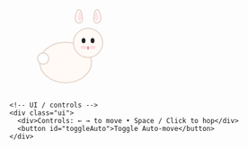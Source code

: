 <!doctype html>
<html lang="en">
<head>
  <meta charset="utf-8" />
  <meta name="viewport" content="width=device-width,initial-scale=1" />
  <title>Cute Moving Rabbit</title>
  <link rel="stylesheet" href="style.css" />
</head>
<body>
  <main class="stage" id="stage" aria-label="Animated rabbit stage">
    <!-- SVG rabbit (scalable, accessible) -->
    <div id="rabbit" class="rabbit" role="img" aria-label="Cute rabbit">
      <svg viewBox="0 0 200 150" width="200" height="150" aria-hidden="true">
        <!-- Body -->
        <g id="rabbit-group" transform="translate(0,0)">
          <ellipse id="body" cx="100" cy="95" rx="46" ry="36" fill="#fffaf6" stroke="#e6d7cc" stroke-width="2"/>
          <!-- Head -->
          <circle id="head" cx="140" cy="60" r="26" fill="#fffaf6" stroke="#e6d7cc" stroke-width="2"/>
          <!-- Ears -->
          <g id="ears" transform="translate(0,0)">
            <g id="left-ear" transform="translate(125,18)">
              <path d="M5 0 C 4 -22  -6 -24 -8 0 C -6 8 4 10 5 0 Z" fill="#fffaf6" stroke="#e6d7cc" stroke-width="2"/>
              <path d="M3 -2 C 2 -16 -2 -18 -3 -2 C -2 4 2 6 3 -2 Z" fill="#ffdfea" opacity="0.9"/>
            </g>
            <g id="right-ear" transform="translate(155,18)">
              <path d="M-5 0 C -4 -22  6 -24 8 0 C 6 8 -4 10 -5 0 Z" fill="#fffaf6" stroke="#e6d7cc" stroke-width="2"/>
              <path d="M-3 -2 C -2 -16 2 -18 3 -2 C 2 4 -2 6 -3 -2 Z" fill="#ffdfea" opacity="0.9"/>
            </g>
          </g>
          <!-- Eyes -->
          <g id="face">
            <ellipse cx="132" cy="56" rx="3.4" ry="4.6" fill="#222"/>
            <ellipse cx="148" cy="56" rx="3.4" ry="4.6" fill="#222"/>
            <!-- blush -->
            <ellipse cx="132" cy="68" rx="5.5" ry="3.2" fill="#ffd7dd" opacity="0.8"/>
            <ellipse cx="148" cy="68" rx="5.5" ry="3.2" fill="#ffd7dd" opacity="0.8"/>
            <!-- nose & mouth -->
            <path d="M140 66 q3 4 0 6 q-3 -2 0 -6" fill="#ffb6c1" stroke="#cc6b80" stroke-width="1"/>
          </g>
          <!-- Tail -->
          <circle id="tail" cx="60" cy="88" r="10" fill="#fff" stroke="#e6d7cc" stroke-width="2"/>
        </g>
      </svg>
    </div>

    <!-- UI / controls -->
    <div class="ui">
      <div>Controls: ← → to move • Space / Click to hop</div>
      <button id="toggleAuto">Toggle Auto-move</button>
    </div>
  </main>

  <script src="script.js"></script>
</body>
</html>
